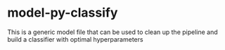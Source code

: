 # model-py-classify
This is a generic model file that can be used to clean up the pipeline and build a classifier with optimal hyperparameters
